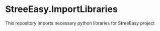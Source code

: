 # StreeEasy.ImportLibraries
This repository imports necessary python libraries for StreeEasy project
